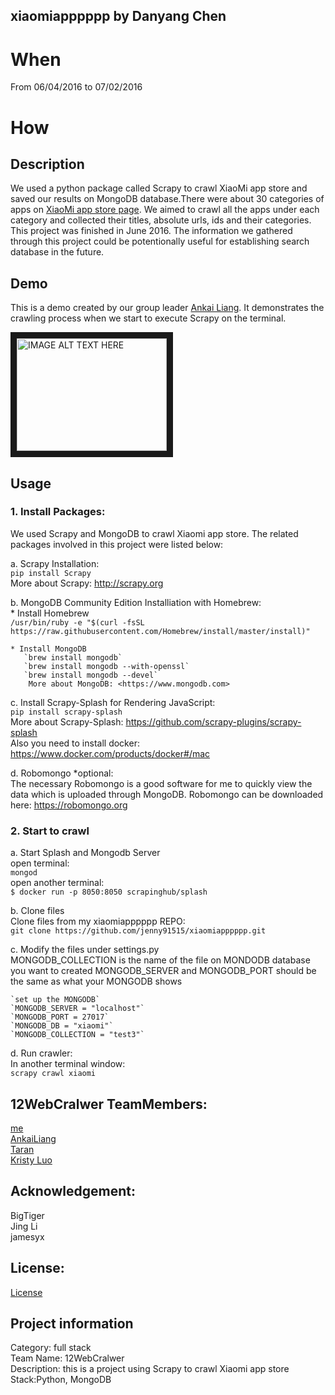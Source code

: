 ## xiaomiapppppp by Danyang Chen
# When
From 06/04/2016 to 07/02/2016

# How
## Description
We used a python package called Scrapy to crawl XiaoMi app store and saved our results on MongoDB database.There were about 30 categories of apps on [XiaoMi app store page](http://app.xiaomi.com). We aimed to crawl all the apps under each category and collected their titles, absolute urls, ids and their categories. This project was finished in June 2016. The information we gathered through this project could be potentionally useful for establishing search database in the future. 

## Demo
This is a demo created by our group leader [Ankai Liang](https://github.com/AnkaiLiang/-12WebCralwer). It demonstrates the crawling process when we start to execute Scrapy on the terminal.

<a href="http://www.youtube.com/watch?feature=player_embedded&v=HVAR5syRljc
" target="_blank"><img src="http://img.youtube.com/vi/HVAR5syRljc/0.jpg" 
alt="IMAGE ALT TEXT HERE" width="240" height="180" border="10" /></a>

## Usage
### 1. Install Packages:
We used Scrapy and MongoDB to crawl Xiaomi app store. 
The related packages involved in this project were listed below: 

  a. Scrapy Installation:  
    `pip install Scrapy`  
     More about Scrapy: <http://scrapy.org>  

  b. MongoDB Community Edition Installiation with Homebrew:  
    * Install Homebrew  
       `/usr/bin/ruby -e "$(curl -fsSL https://raw.githubusercontent.com/Homebrew/install/master/install)"`  

    * Install MongoDB  
       `brew install mongodb`  
       `brew install mongodb --with-openssl`  
       `brew install mongodb --devel`  
        More about MongoDB: <https://www.mongodb.com>  

  c. Install Scrapy-Splash for Rendering JavaScript:  
    `pip install scrapy-splash`  
     More about Scrapy-Splash: <https://github.com/scrapy-plugins/scrapy-splash>  
     Also you need to install docker: <https://www.docker.com/products/docker#/mac>    

  d. Robomongo *optional:  
     The necessary Robomongo is a good software for me to quickly view the data which is uploaded through MongoDB.
     Robomongo can be downloaded here: <https://robomongo.org>

### 2. Start to crawl
  a. Start Splash and Mongodb Server  
     open terminal:  
     `mongod`  
     open another terminal:  
     `$ docker run -p 8050:8050 scrapinghub/splash`
  
  b. Clone files  
Clone files from my xiaomiapppppp REPO:   
`git clone https://github.com/jenny91515/xiaomiapppppp.git`
  
  c. Modify the files under settings.py  
MONGODB_COLLECTION is the name of the file on MONDODB database you want to created
MONGODB_SERVER and MONGODB_PORT should be the same as what your MONGODB shows

    `set up the MONGODB`  
    `MONGODB_SERVER = "localhost"`   
    `MONGODB_PORT = 27017`  
    `MONGODB_DB = "xiaomi"`  
    `MONGODB_COLLECTION = "test3"`  
  
  d. Run crawler:  
     In another terminal window:  
     `scrapy crawl xiaomi`


  
## 12WebCralwer TeamMembers:
[me](https://github.com/jenny91515)  
[AnkaiLiang](https://github.com/AnkaiLiang)  
[Taran](https://github.com/songtailun)  
[Kristy Luo](https://github.com/Kristy-Luo)  


  
## Acknowledgement:
BigTiger  
Jing Li  
jamesyx  
  
  

## License:
[License](https://github.com/AnkaiLiang/-12WebCralwer/blob/master/LICENSE.md)
  
  
## Project information
Category: full stack  
Team Name: 12WebCralwer  
Description: this is a project using Scrapy to crawl Xiaomi app store  
Stack:Python, MongoDB

